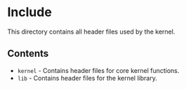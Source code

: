 # Include
This directory contains all header files used by the kernel.

## Contents
- `kernel` - Contains header files for core kernel functions.
- `lib` - Contains header files for the kernel library.
